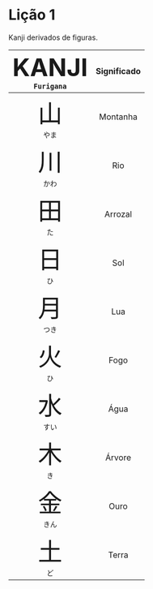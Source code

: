 # Lição 1

Kanji derivados de figuras.

|<font size = "7" >KANJI</font><br>`Furigana`|Significado|
|:-:|:-:|
|<font size = "7" >山</font><br>`やま`|Montanha|
|<font size = "7" >川</font><br>`かわ`|Rio|
|<font size = "7" >田</font><br>`た`|Arrozal|
|<font size = "7" >日</font><br>`ひ`|Sol|
|<font size = "7" >月</font><br>`つき`|Lua|
|<font size = "7" >火</font><br>`ひ`|Fogo|
|<font size = "7" >水</font><br>`すい`|Água|
|<font size = "7" >木</font><br>`き`|Árvore|
|<font size = "7" >金</font><br>`きん`|Ouro|
|<font size = "7" >土</font><br>`ど`|Terra|
